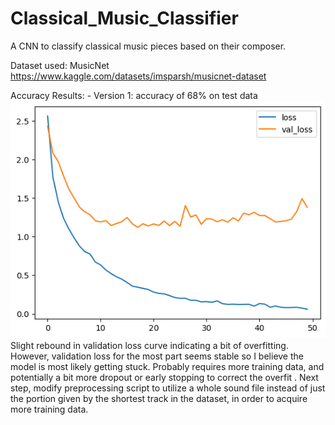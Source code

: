 # Classical_Music_Classifier
 A CNN to classify classical music pieces based on their composer.

 Dataset used: MusicNet https://www.kaggle.com/datasets/imsparsh/musicnet-dataset

 Accuracy Results:
    - Version 1: accuracy of 68% on test data
    ![Alt text](output.png)  <br />
    Slight rebound in validation loss curve indicating a bit of overfitting. However, validation loss for the most part seems stable so I believe the model is most likely getting stuck.
    Probably requires more training data, and potentially a bit more dropout or early stopping to correct the overfit . Next step, modify preprocessing script to utilize 
    a whole sound file instead of just the portion given by the shortest track in the dataset, in order to acquire more training data. 